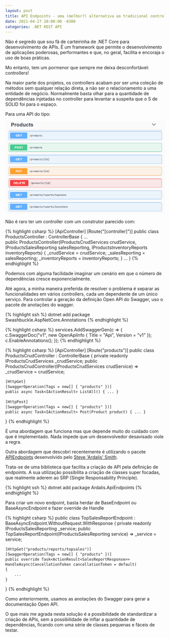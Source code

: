 ```yaml
---
layout: post
title: API Endpoints - uma (melhor?) alternativa ao tradicional controller
date: 2021-04-27 20:00:00 -0300
categories: .NET REST API
---
```


Não é segredo que sou fã de carteirinha de .NET Core para desenvolvimento de APIs. É um framework que permite o desenvolvimento de aplicações poderosas, performantes e que, no geral, facilita e encoraja o uso de boas práticas.

Mo entanto, tem um pormenor que sempre me deixa desconfortável: controllers!

Na maior parte dos projetos, os controllers acabam por ser uma coleção de métodos sem qualquer relação direta, a não ser o relacionamento a uma entidade de negócio. Normalmente basta olhar para a quantidade de dependências injetadas no controller para levantar a suspeita que o S de SOLID foi para o espaço. 

Para uma API do tipo:

![Open API](/assets/images/2021/04/ap_swagger.png)

Não é raro ter um controller com um construtor parecido com:

{% highlight csharp %}
[ApiController]
[Route("[controller]")]
public class ProductsController : ControllerBase
{
...        
    public ProductsController(IProductsCrudServices crudService, IProductsSalesReporting salesReporting, IProductsInventoryReports inventoryReports)
    {
        _crudService = crudService;
        _salesReporting = salesReporting;
        _inventoryReports = inventoryReports;
    }
...
}
{% endhighlight %}

Podemos com alguma facilidade imaginar um cenário em que o número de dependências cresce exponencialmente.

Até agora, a minha maneira preferida de resolver o problema é separar as funcionalidades em vários controllers, cada um dependente de um único serviço. Para controlar a geração da definição Open API do Swagger, uso o pacote de anotações do wagger.

{% highlight ssh %}
dotnet add package Swashbuckle.AspNetCore.Annotations
{% endhighlight %}

{% highlight csharp %}
services.AddSwaggerGen(c =>
{
    c.SwaggerDoc("v1", new OpenApiInfo { Title = "Api", Version = "v1" });
    c.EnableAnnotations();
});
{% endhighlight %}

{% highlight csharp %}
[ApiController]
[Route("products")]
public class ProductsCrudController : ControllerBase
{
    private readonly IProductsCrudServices _crudService;
    public ProductsCrudController(IProductsCrudServices crudService) => _crudService = crudService;

    [HttpGet]
    [SwaggerOperation(Tags = new[] { "products" })]
    public async Task<IActionResult> ListAll() { ... }

    [HttpPost]
    [SwaggerOperation(Tags = new[] { "products" })]
    public async Task<IActionResult> Post(Product product) { ... }
}
{% endhighlight %}

É uma abordagem que funciona mas que depende muito do cuidado com que é implementado. Nada impede que um desenvolvedor desavisado viole a regra.

Outra abordagem que descobri recentemente é utilizando o pacote [APIEndpoints](https://github.com/ardalis/ApiEndpoints) desenvolvido pelo [Steve 'Ardalis' Smith](https://ardalis.com/).

Trata-se de uma biblioteca que facilita a criação de API pela definição de endpoints. A sua utilização possibilita a criação de classes super focadas, que realmente aderem ao SRP (Single Responsability Principle).

{% highlight ssh %}
dotnet add package Ardalis.ApiEndpoints
{% endhighlight %}

Para criar um novo endpoint, basta herdar de BaseEndpoint ou BaseAsyncEndpoint e fazer override de Handle

{% highlight csharp %}
public class TopSalesReportEndpoint : BaseAsyncEndpoint.WithoutRequest.WithResponse<SalesReportResponse>
{
    private readonly IProductsSalesReporting _service;
    public TopSalesReportEndpoint(IProductsSalesReporting service) => _service = service;

    [HttpGet("products/reports/topsales")]
    [SwaggerOperation(Tags = new[] { "products" })]
    public override Task<ActionResult<SalesReportResponse>> HandleAsync(CancellationToken cancellationToken = default)
    {
        ...
    }
}
{% endhighlight %}

Como anteriormente, usamos as anotações do Swagger para gerar a documentação Open API. 

O que mais me agrada nesta solução é a possibilidade de standardizar a criação de APIs, sem a possibilidade de inflar a quantidade de dependências, ficando com uma série de classes pequenas e fáceis de testar.
